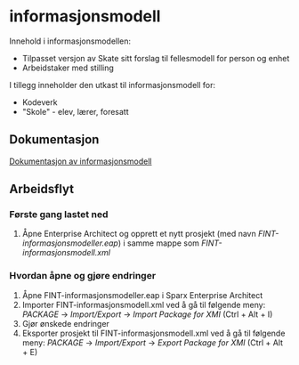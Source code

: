 # informasjonsmodell

Innehold i informasjonsmodellen: 

* Tilpasset versjon av Skate sitt forslag til fellesmodell for person og enhet
* Arbeidstaker med stilling

I tillegg inneholder den utkast til informasjonsmodell for: 

* Kodeverk
* "Skole" - elev, lærer, foresatt

## Dokumentasjon

[Dokumentasjon av informasjonsmodell](https://raw.githack.com/FINTprosjektet/fint-arbeidstaker-informasjonsmodell/master/Documentation/fint-documentation.xml)


## Arbeidsflyt

### Første gang lastet ned

1. Åpne Enterprise Architect og opprett et nytt prosjekt (med navn _FINT-informasjonsmodeller.eap_) i samme mappe som _FINT-informasjonsmodell.xml_

### Hvordan åpne og gjøre endringer

1. Åpne FINT-informasjonsmodeller.eap i Sparx Enterprise Architect
2. Importer FINT-informasjonsmodell.xml ved å gå til følgende meny: _PACKAGE_ -> _Import/Export_ -> _Import Package for XMI_ (Ctrl + Alt + I)
3. Gjør ønskede endringer
4. Eksporter prosjekt til FINT-informasjonsmodell.xml ved å gå til følgende meny: _PACKAGE_ -> _Import/Export_ -> _Export Package for XMI_ (Ctrl + Alt + E)

